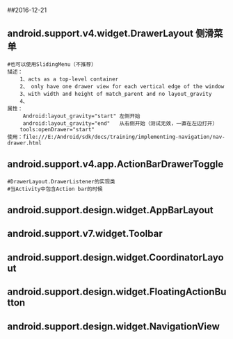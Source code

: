##2016-12-21

## android.support.v4.widget.DrawerLayout 侧滑菜单
	#也可以使用SlidingMenu（不推荐）
	描述：
		1、acts as a top-level container 
		2、 only have one drawer view for each vertical edge of the window
		3、with width and height of match_parent and no layout_gravity
		4、
	属性：
		 Android:layout_gravity="start" 左侧开始
		 android:layout_gravity="end" 	从右侧开始（测试无效，一直在左边打开）
		tools:openDrawer="start"
	使用：file:///E:/Android/sdk/docs/training/implementing-navigation/nav-drawer.html
## android.support.v4.app.ActionBarDrawerToggle
	#DrawerLayout.DrawerListener的实现类
	#当Activity中包含Action bar的时候
	
	
## android.support.design.widget.AppBarLayout
## android.support.v7.widget.Toolbar
## android.support.design.widget.CoordinatorLayout
## android.support.design.widget.FloatingActionButton
## android.support.design.widget.NavigationView
